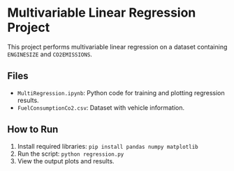 # Multivariable Linear Regression Project  

This project performs multivariable linear regression on a dataset containing `ENGINESIZE` and `CO2EMISSIONS`.  

## Files  
- `MultiRegression.ipynb`: Python code for training and plotting regression results.  
- `FuelConsumptionCo2.csv`: Dataset with vehicle information.  

## How to Run  
1. Install required libraries: `pip install pandas numpy matplotlib`  
2. Run the script: `python regression.py`  
3. View the output plots and results.  
